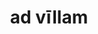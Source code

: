 ---
title: ad vīllam
meaning: to the house
ch: four
di: (accusative singular)
pos: prepphrase
preposition: ad
noun: vīllam
---